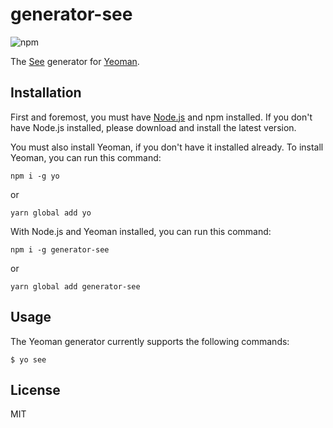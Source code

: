# generator-see

![npm](https://img.shields.io/npm/v/generator-see)

The [See](https://see.team/) generator for [Yeoman](https://yeoman.io/).

## Installation

First and foremost, you must have [Node.js](http://nodejs.org) and npm installed. If you don't have Node.js installed, please download and install the latest version.

You must also install Yeoman, if you don't have it installed already. To install Yeoman, you can run this command:

```npm
npm i -g yo
```
or
```npm
yarn global add yo
```

With Node.js and Yeoman installed, you can run this command:

```npm
npm i -g generator-see
```
or 
```npm
yarn global add generator-see
```

## Usage

The Yeoman generator currently supports the following commands:

```
$ yo see
```

## License

MIT
